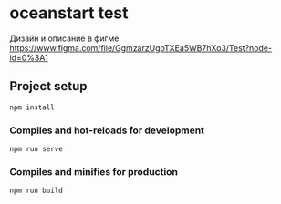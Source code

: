 # oceanstart test

Дизайн и описание в фигме
https://www.figma.com/file/GgmzarzUgoTXEa5WB7hXo3/Test?node-id=0%3A1

## Project setup

```
npm install
```

### Compiles and hot-reloads for development

```
npm run serve
```

### Compiles and minifies for production

```
npm run build
```
